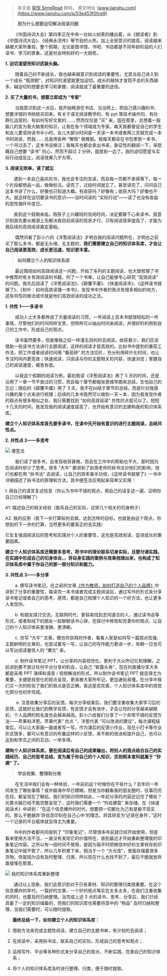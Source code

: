> 本文由 [简悦 SimpRead](http://ksria.com/simpread/) 转码， 原文地址 [www.jianshu.com](https://www.jianshu.com/p/53e453f0fce9)

> **我为什么想要迫切解决阅读问题**

       《中国诗词大会》第四季正在中央一台如火如荼的播出着，从《朗读者》到《中国诗词大会》、《经典永流传》等节目的火热，加上全民意识的提高，阅读越来越被大家所重视，整个假期，无论是图书馆、书吧、书店都是不同年龄阶段的人们读书、学习的景象，这是社会特别好的一大趋势。

**1. 迫切渴望用知识武装头脑。**

        随着自己的不断成长，我也越来越意识到阅读的重要性，尤其当自己进入到一个成长 “瓶颈期”，对知识的渴望就更加迫切。成长的越快才发现不会的东西越多，越迫切的想要去学习和掌握，阅读就成了最重要的途径。

**2. 买了大量的书，想要立即成为 “专家”**

        当我意识到这一点后，我开始畅游在书店、当当网上，把自己感兴趣的书、想要涉猎的书统统买回来，有关于语文阅读教学的、有 ppt 等技术操作的、有社群化运营的、有如何写好文案的......, 然而仅仅是 “买” 来，囤在那里，总想着一股脑儿的变为我大脑里的知识，让我在各个领域成为专家。每天我都督促自己的学生和女儿要坚持读书半小时，女儿大部分时间是一天读一本书或者两三天就完成一本书的阅读，而我...... 总是用各种 “懒惰” 做推脱。我每天都会在书包里放一本书，一个月过去了，这本书没换过；我每天也都会拿出书来，象征性的翻阅一下，来慰藉自己想要 “读书” 的心，然而不超过 2 分钟，就放到一边了。我的迫切愿望与实际行动成反比，阅读效果几乎为零。

**3. 阅读无效率，读了就忘**

       遇到一本自己喜欢的书，我也会专注的去读，而且每一页都不舍得落下，每一个片段都想品一品，做做标注。读完了，过段时间就忘了，甚至读完了，问问自己这本书讲了什么，好像也只知道大概。有收获吗？好像有；收获大吗？好像也不大。就这样在迫切要读书的意识——没时间读的 “实际行动”——读了也没有收益的恶性循环中度日。

       直到这个假期来临，陪孩子上兴趣班的空闲时间，决定要静下心来读书，我意识到首先要从根源上先解决我目前阅读的现状才行，只有阅读效率提高了，才能为我后续的高效阅读奠定基础。

        偶然间看了彭小六的《洋葱阅读法》才明白我的阅读问题所在，才明白之前买了那么多书，都是无头绪、无主题的，**我们需要建立自己的知识体系库，才会让自己阅读更高效，成长更迅速，知识更丰富。**

> **如何建立个人的知识体系库**

        最近围绕如何高效阅读这一问题，开始了系列的主题阅读，也大致梳理了书中推荐的有关有效阅读的书籍，列了一个书单，让自己能够专心研究 “高效阅读” 的问题。我先后阅读了《洋葱阅读法》、《颠覆平庸》、《快速阅读术》、《这样读书就够了》、《秋叶：如何高效读懂一本书》，发现书中作者的观点有很多相似的地方，这些共性的做法或许就是他们高效阅读的成功之法。

**1. 共性 1——多读书**

        成功人士大多都养成了大量阅读的习惯，一年阅读上百本书就很轻松的一件事情，尽管他们的时间同样宝贵，但照样可以抽出时间来阅读，并很好的利用到自己的工作中，形成自己的观点。

        读书虽然要多，但是像我之前一样漫无目的的去阅读，收获甚少，我们应该借助一些读书方法进行主题阅读，这样的阅读才是高效的。比如书中提到的番茄工作法，把工作或者阅读时间用 “番茄钟” 的方法切片，充分利用碎片化时间，也让专注时间内更高效；快速阅读，只阅读与你的主题相关的内容，快速浏览；掌握自己的阅读速度，缓急有度。

        以我这个假期的阅读为例，最初我读《洋葱阅读法》用了 5 天的时间，还是沿用了一章一节不放过的习惯，而且每个章节都做张思维导图来总结，生怕自己的忘记；随后的《颠覆平庸》用了 3 天，我不在纠结于章节的总结，而是针对我感兴趣的某个点来进行梳理；后续的几本书竟然可以做到一天一本，因为我发现作者的观点有很多相似之处，我只需要找到 “如何高效阅读” 共性的点就可以了。短短十几天的时间，我发现我的阅读速度提高了，也开始有意识的去建构我的知识体系库。

**建立个人知识体系库首先要多读书，在读中先开始有意识的进行主题阅读，总结共性点。**

**2. 共性点 2——多思考**

![](http://upload-images.jianshu.io/upload_images/4573620-58aa1b90ca3f11f1.JPG) 便签法

        我们读了很多书，会发现收获甚微，而且在工作中的帮助也不大，那时因为在阅读时却少了思考。很多 “大牛” 都讲到了赵周老师的拆书法对他们的影响，他们也都在用 “拆书法” 去阅读，让自己的效率事半功倍，《这样读书就够了》一书中详细描述了拆书法的原理和方法，其中便签法应用起来简单又实用：

I: 用自己的语言复述信息（你认为书中不错的观点，用自己的话复述一遍，证明你自己已经理解了）

A1: 描述自己的相关经验（联系自己的实际，试举几个相关的切身例子）

A2: 我的应用（我下一步打算如何去做，达到怎样的目标，也就是由这个观点，你想到的下一步的打算，当然更多的要真正的去实践）

它反复强调阅读后的思考和实践对个人的重要性，这也是高效阅读，促进成长的重要因素。

 **建立个人知识体系库还需要多思考，将书中的理论联系切身实际，且要付诸实践，在实践中形成自己的切身体会，，将自身实践的案例与效果梳理出来，也构成了知识体系库中属于你自己的那一部分知识和能力。**

**3. 共性点 3——多分享**

        a. 撰写读书笔记。在之前的文章[《作为教师，如何打造自己的个人品牌》](https://www.jianshu.com/p/3973c2114d0e)中讲到了分享的重要性，每读完一本书或者完成主题阅读后，通过写作的形式来分享读书笔记或者自己的思考、感悟，都是自己梳理个人知识的一个好方法，也让更多人发现你。

        b. 和朋友探讨交流。互联网时代，更容易找到志同道合的人，通过读书会等形式，或者和线下的朋友一起聊聊读书心得，在探讨中修改和完善你的观点，让自己的个人知识体系更准确、更清晰。

        c. 仿写 “大牛” 文章。模仿你崇拜的作者，看看人家是如何写一篇观点性强、主题鲜明的文章的，也尝试着写一写，让自己的写作能力更进一步，有朝一日也可以写出阅读量惊人的 “爆文” 来。

        d. 制作读书笔记 PPT。让分享的内容视觉化，更利于大众所记忆和理解。之前讲到要不放过任何平台分享的机会，让自己 “崭露头角”，现在的直播分享大多都是采用 PPT 演绎和语音 / 视频解说的形式，所以制作读书笔记 PPT 就显得尤为重要，关键是视觉化的观点呈现，更易被大家所牢记，更加通俗易懂。在分享中我们又一次的检验了我们的观点是否正确，表述是否完善，个人知识体系库中的视觉化部分也初步完成。

         e. 注意收集分享后的反馈。每次分享结束后，我们要注重收集大家学习后的反馈，这就好比我们的教学反馈，有反馈才会有进步，才会让你的分享越来越精彩，个人品牌的知名度也会越来越高。彭小六给我们分享了一个非常不错的反馈方法——苹果和洋葱。苹果代表” 优点 “，洋葱代表 “可以改进的建议”，每次课程结束后，可以让大家画一画或者写一写，作为课后的反馈小作业，现在小打卡等作业形式很多，都可以有意识的布置这样的小反馈，来不断的改进和提升自己，也可以达到和学员之间的互动，一举多得。

**建构个人知识体系库，要在阅读后有自己的成果输出，将别人的观点结合自己的实践经历、自己的思考总结，变为属于你自己的个人知识，否则照本宣科就属于 “抄袭” 了。**

> **学会收集、整理和分类**

        在生活中我们会有一种体验，一年前的这个时候你在干些什么？去年的一年间发生了哪些事情？或许脑海中早已模糊，但是当你翻看我的朋友圈时，往事历历在目，都呈现在了眼前。我们的知识同样如此，一年前分享的内容还记住了哪些？光靠大脑已经不能完整呈现了，这时我们需要一个 “外挂硬盘” 来存储。在《快速阅读术》中讲到：“在这个信息爆炸的时代，想要把一切都化为己有是极不现实的。那么干脆摒弃‘将信息印刻在自己心中’的理念，将其转变为‘记录在身外’。”这时一个记录的平台载体就显得尤为重要。

       书中的作者都共同提到了 “印象笔记”，尽管很多年前就已经开始使用，但是看来使用方法不当，一直没有发现它的价值所在，直到最近才开始重新整理我的印象笔记内容。之所以有一段时间不使用，是因为我平时把微信中好的文章转存到印象笔记中就不管了，所以几年积累下来，相当于一个 “大仓库”，里面存储着很多货物，但是因为没有及时整理、归类，所以现在什么也找不到了，最后干脆就放弃直接堆在那里。

![](http://upload-images.jianshu.io/upload_images/4573620-0a4f89ebe1d04d02.png) 我的知识体系库重新整理

       通过以上现象，我们会意识到对于已有素材、知识的整理归类很重要。在这个信息爆炸的年代，一篇好的文章、一个好的观点等实在太多太多，在我们注重收集的同时，也要及时归纳整理。当完成上述 3 点的读书、思考、分享后，我们已经具备了一定的知识储备的，但我们的知识库也需要将其中的 “物品” 及时归纳和整理，当我们需要时，可以随时提取。

      **最终总结一下，如何建立个人的知识体系库：**

1. 借助方法来完成主题性阅读，建立自己的主题书单，有计划的去阅读；

2. 在阅读中，采用拆书法，联系自己的实际，形成自己的思考和观点；

3. 运用写作、平台等多种形式来分享自己的观点，不断实践、完善自己的知识体系；

4. 将个人的知识体系库及时进行整理、归类，便于随时提取。